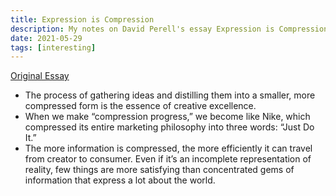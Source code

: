 ```yaml
---
title: Expression is Compression
description: My notes on David Perell's essay Expression is Compression
date: 2021-05-29
tags: [interesting]
---
```


[Original Essay](https://perell.com/essay/expression-is-compression/)

- The process of gathering ideas and distilling them into a smaller, more compressed form is the essence of creative excellence.
- When we make “compression progress,” we become like Nike, which compressed its entire marketing philosophy into three words: “Just Do It.”
- The more information is compressed, the more efficiently it can travel from creator to consumer. Even if it’s an incomplete representation of reality, few things are more satisfying than concentrated gems of information that express a lot about the world.
